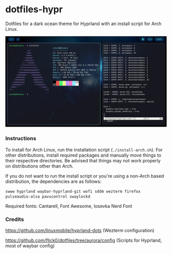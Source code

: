 # dotfiles-hypr
Dotfiles for a dark ocean theme for Hyprland with an install script for Arch Linux.

![Screenshot](oceanrice.png)

### Instructions

To install for Arch Linux, run the installation script (`./install-arch.sh`). For other distributions, install required packages and manually move things to their respective directories. Be advised that things may not work properly on distributions other than Arch.

If you do not want to run the install script or you're using a non-Arch based distribution, the dependencies are as follows:
```
swww hyprland waybar-hyprland-git wofi sddm wezterm firefox pulseaudio-alsa pavucontrol swaylockd
```

Required fonts: Cantarell, Font Awesome, Iosevka Nerd Font

### Credits

https://github.com/linuxmobile/hyprland-dots (Wezterm configuration)

https://github.com/flick0/dotfiles/tree/aurora/config (Scripts for Hyprland, most of waybar config) 
